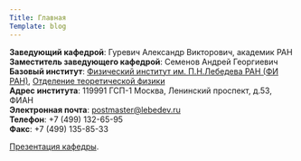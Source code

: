 ```yaml
---
Title: Главная
Template: blog
---
```


**Заведующий кафедрой**: Гуревич Александр Викторович, академик РАН <br>
**Заместитель заведующего кафедрой**: Семенов Андрей Георгиевич <br>
**Базовый институт**: [Физический институт им. П.Н.Лебедева РАН (ФИ РАН)](http://www.lebedev.ru/), [Отделение теоретической физики](http://www.tamm.lpi.ru/) <br>
**Адрес института**: 119991 ГСП-1 Москва, Ленинский проспект, д.53, ФИАН <br>
**Электронная почта**: <postmaster@lebedev.ru> <br>
**Телефон**: +7 (499) 132-65-95 <br>
**Факс**: +7 (499) 135-85-33 <br>

[Презентация кафедры](downloads/Pervokursniki.pdf).

